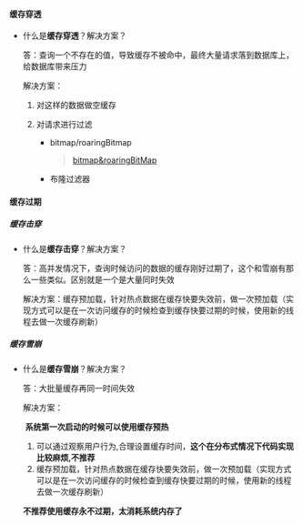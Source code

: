 #### 缓存穿透

* 什么是**缓存穿透**？解决方案？

  答：查询一个不存在的值，导致缓存不被命中，最终大量请求落到数据库上，给数据库带来压力

  解决方案：

  1. 对这样的数据做空缓存
  
  2. 对请求进行过滤  
  
     * bitmap/roaringBitmap  
  
       > [bitmap&roaringBitMap](../algorithm/bitmap&roaringBitMap.md)
  
     * 布隆过滤器

#### 缓存过期

##### 缓存击穿

* 什么是**缓存击穿**？解决方案？

  答：高并发情况下，查询时候访问的数据的缓存刚好过期了，这个和雪崩有那么一些类似。区别就是一个是大量同时失效

  解决方案：缓存预加载，针对热点数据在缓存快要失效前，做一次预加载（实现方式可以是在一次访问缓存的时候检查到缓存快要过期的时候，使用新的线程去做一次缓存刷新）

##### 缓存雪崩

* 什么是**缓存雪崩**？解决方案？

  答：大批量缓存再同一时间失效

  解决方案：

  ​	**系统第一次启动的时候可以使用缓存预热**

  1. 可以通过观察用户行为,合理设置缓存时间，**这个在分布式情况下代码实现比较麻烦,不推荐**
  2. 缓存预加载，针对热点数据在缓存快要失效前，做一次预加载（实现方式可以是在一次访问缓存的时候检查到缓存快要过期的时候，使用新的线程去做一次缓存刷新）

  **不推荐使用缓存永不过期，太消耗系统内存了**


